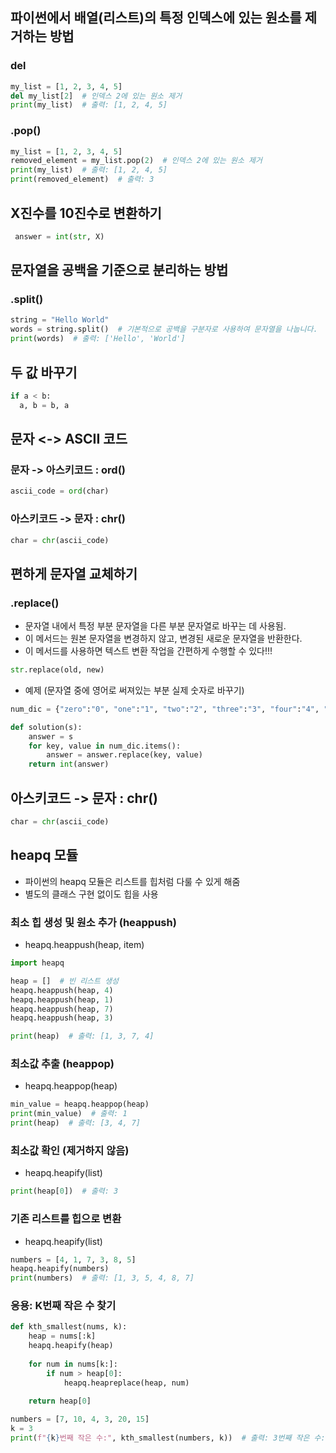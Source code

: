 ## 파이썬에서 배열(리스트)의 특정 인덱스에 있는 원소를 제거하는 방법
### del
```python
my_list = [1, 2, 3, 4, 5]
del my_list[2]  # 인덱스 2에 있는 원소 제거
print(my_list)  # 출력: [1, 2, 4, 5]
```

### .pop()
```python
my_list = [1, 2, 3, 4, 5]
removed_element = my_list.pop(2)  # 인덱스 2에 있는 원소 제거
print(my_list)  # 출력: [1, 2, 4, 5]
print(removed_element)  # 출력: 3
```

## X진수를 10진수로 변환하기

```python
 answer = int(str, X)
```

## 문자열을 공백을 기준으로 분리하는 방법
### .split()
```python
string = "Hello World"
words = string.split()  # 기본적으로 공백을 구분자로 사용하여 문자열을 나눕니다.
print(words)  # 출력: ['Hello', 'World']
```

## 두 값 바꾸기
```python
if a < b:
  a, b = b, a
```

## 문자 <-> ASCII 코드
### 문자 -> 아스키코드 : ord()
```python
ascii_code = ord(char)
```

### 아스키코드 -> 문자 : chr() 
```python
char = chr(ascii_code)
```

## 편하게 문자열 교체하기
### .replace()
- 문자열 내에서 특정 부분 문자열을 다른 부분 문자열로 바꾸는 데 사용됨.
- 이 메서드는 원본 문자열을 변경하지 않고, 변경된 새로운 문자열을 반환한다.
- 이 메서드를 사용하면 텍스트 변환 작업을 간편하게 수행할 수 있다!!!
```python
str.replace(old, new)
```
- 예제 (문자열 중에 영어로 써져있는 부분 실제 숫자로 바꾸기)
```python
num_dic = {"zero":"0", "one":"1", "two":"2", "three":"3", "four":"4", "five":"5", "six":"6", "seven":"7", "eight":"8", "nine":"9"}

def solution(s):
    answer = s
    for key, value in num_dic.items():
        answer = answer.replace(key, value)
    return int(answer)
```


## 아스키코드 -> 문자 : chr() 
```python
char = chr(ascii_code)
```

## heapq 모듈
- 파이썬의 heapq 모듈은 리스트를 힙처럼 다룰 수 있게 해줌
- 별도의 클래스 구현 없이도 힙을 사용
  
### 최소 힙 생성 및 원소 추가 (heappush)
- heapq.heappush(heap, item)
```python
import heapq

heap = []  # 빈 리스트 생성
heapq.heappush(heap, 4)
heapq.heappush(heap, 1)
heapq.heappush(heap, 7)
heapq.heappush(heap, 3)

print(heap)  # 출력: [1, 3, 7, 4]
```

### 최소값 추출 (heappop)
- heapq.heappop(heap)
```python
min_value = heapq.heappop(heap)
print(min_value)  # 출력: 1
print(heap)  # 출력: [3, 4, 7]
```

### 최소값 확인 (제거하지 않음)
- heapq.heapify(list)
```python
print(heap[0])  # 출력: 3
```

### 기존 리스트를 힙으로 변환
- heapq.heapify(list)
```python
numbers = [4, 1, 7, 3, 8, 5]
heapq.heapify(numbers)
print(numbers)  # 출력: [1, 3, 5, 4, 8, 7]
```

### 응용: K번째 작은 수 찾기
```python
def kth_smallest(nums, k):
    heap = nums[:k]
    heapq.heapify(heap)
    
    for num in nums[k:]:
        if num > heap[0]:
            heapq.heapreplace(heap, num)
    
    return heap[0]

numbers = [7, 10, 4, 3, 20, 15]
k = 3
print(f"{k}번째 작은 수:", kth_smallest(numbers, k))  # 출력: 3번째 작은 수: 7
```


